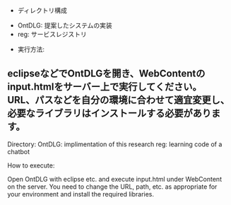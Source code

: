 ﻿* ディレクトリ構成 
 - OntDLG: 提案したシステムの実装 
 - reg: サービスレジストリ 


* 実行方法:

eclipseなどでOntDLGを開き、WebContentのinput.htmlをサーバー上で実行してください。
URL、パスなどを自分の環境に合わせて適宜変更し、必要なライブラリはインストールする必要があります。
-------

Directory:
OntDLG: implimentation of this research
reg: learning code of a chatbot

How to execute:

Open OntDLG with eclipse etc. and execute input.html under WebContent on the server.
You need to change the URL, path, etc. as appropriate for your environment and install the required libraries.
